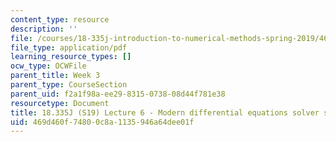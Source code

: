 ```yaml
---
content_type: resource
description: ''
file: /courses/18-335j-introduction-to-numerical-methods-spring-2019/469d460f74800c8a1135946a64dee01f_MIT18_335JS19_lec6.pdf
file_type: application/pdf
learning_resource_types: []
ocw_type: OCWFile
parent_title: Week 3
parent_type: CourseSection
parent_uid: f2a1f98a-ee29-8315-0738-08d44f781e38
resourcetype: Document
title: 18.335J (S19) Lecture 6 - Modern differential equations solver software
uid: 469d460f-7480-0c8a-1135-946a64dee01f
---
```

